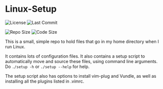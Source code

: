 # Linux-Setup

![License](https://img.shields.io/github/license/DoctorDalek1963/Linux-Setup)
![Last Commit](https://img.shields.io/github/last-commit/DoctorDalek1963/Linux-Setup)

![Repo Size](https://img.shields.io/github/repo-size/DoctorDalek1963/Linux-Setup)
![Code Size](https://img.shields.io/github/languages/code-size/DoctorDalek1963/Linux-Setup)

This is a small, simple repo to hold files that go in my home directory when I run Linux.

It contains lots of configuration files. It also contains a setup script to automatically move and source these files, using command line arguments. Do `./setup -h` or `./setup --help` for help.

The setup script also has options to install vim-plug and Vundle, as well as installing all the plugins listed in .vimrc.
